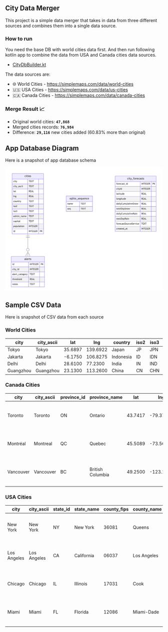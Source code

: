 ## City Data Merger
This project is a simple data merger that takes in data from three different sources and combines them into a single data source. 

### How to run
You need the base DB with world cities data first. And then run following kotlin app to combine the data from USA and Canada cities data sources.
- [CityDbBuilder.kt](src/main/kotlin/CityDbBuilder.kt)

The data sources are:
* 🌐 World Cities - https://simplemaps.com/data/world-cities
* 🇺🇸 USA Cities - https://simplemaps.com/data/us-cities
* 🇨🇦 Canada Cities - https://simplemaps.com/data/canada-cities

### Merge Result 📈
* Original world cities: **`47,868`**
* Merged cities records: **`76,984`**
* Difference: **`29,116`** new cities added (60.83% more than original)

## App Database Diagram
Here is a snapshot of app database schema 

![](../../../app/schemas/alertapp-db-diagram-SNAPSHOT.png)

## Sample CSV Data
Here is snapshot of CSV data from each source

[//]: # (Generated with: https://tableconvert.com/csv-to-markdown and https://www.convertcsv.com/csv-to-markdown.htm)

### World Cities
| city      | city_ascii | lat     | lng      | country   | iso2 | iso3 | admin_name | capital | population | id         |
|-----------|------------|---------|----------|-----------|------|------|------------|---------|------------|------------|
| Tokyo     | Tokyo      | 35.6897 | 139.6922 | Japan     | JP   | JPN  | Tōkyō      | primary | 37732000   | 1392685764 |
| Jakarta   | Jakarta    | -6.1750 | 106.8275 | Indonesia | ID   | IDN  | Jakarta    | primary | 33756000   | 1360771077 |
| Delhi     | Delhi      | 28.6100 | 77.2300  | India     | IN   | IND  | Delhi      | admin   | 32226000   | 1356872604 |
| Guangzhou | Guangzhou  | 23.1300 | 113.2600 | China     | CN   | CHN  | Guangdong  | admin   | 26940000   | 1156237133 |


### Canada Cities
| city      | city_ascii | province_id | province_name    | lat     | lng       | population | density | timezone          | ranking | postal              | id         |
|-----------|------------|-------------|------------------|---------|-----------|------------|---------|-------------------|---------|---------------------|------------|
| Toronto   | Toronto    | ON          | Ontario          | 43.7417 | -79.3733  | 5647656    | 4427.8  | America/Toronto   | 1       | M5T M5V ... M8V M8W | 1124279679 |
| Montréal  | Montreal   | QC          | Quebec           | 45.5089 | -73.5617  | 3675219    | 4833.5  | America/Toronto   | 1       | H1X H1Y ... H9K H9C | 1124586170 |
| Vancouver | Vancouver  | BC          | British Columbia | 49.2500 | -123.1000 | 2426160    | 5749.9  | America/Vancouver | 1       | V6Z V6S ... V5X V5Y | 1124825478 |


### USA Cities
| city        | city_ascii  | state_id | state_name | county_fips | county_name | lat     | lng       | population | density | source | military | incorporated | timezone            | ranking | zips                        | id         |
|-------------|-------------|----------|------------|-------------|-------------|---------|-----------|------------|---------|--------|----------|--------------|---------------------|---------|-----------------------------|------------|
| New York    | New York    | NY       | New York   | 36081       | Queens      | 40.6943 | -73.9249  | 18908608   | 11080.3 | shape  | FALSE    | TRUE         | America/New_York    | 1       | 11229 11228 ... 11690 11695 | 1840034016 |
| Los Angeles | Los Angeles | CA       | California | 06037       | Los Angeles | 34.1141 | -118.4068 | 11922389   | 3184.7  | shape  | FALSE    | TRUE         | America/Los_Angeles | 1       | 91367 90291 ... 91617 91618 | 1840020491 |
| Chicago     | Chicago     | IL       | Illinois   | 17031       | Cook        | 41.8375 | -87.6866  | 8497759    | 4614.5  | shape  | FALSE    | TRUE         | America/Chicago     | 1       | 60018 60649 ... 60696 60699 | 1840000494 |
| Miami       | Miami       | FL       | Florida    | 12086       | Miami-Dade  | 25.7840 | -80.2101  | 6080145    | 4758.9  | shape  | FALSE    | TRUE         | America/New_York    | 1       | 33128 33129 ... 33255 33299 | 1840015149 |

